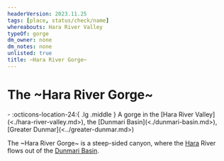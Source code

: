 ```yaml
---
headerVersion: 2023.11.25
tags: [place, status/check/name]
whereabouts: Hara River Valley
typeOf: gorge
dm_owner: none
dm_notes: none
unlisted: true
title: ~Hara River Gorge~
---
```

# The ~Hara River Gorge~
<div class="grid cards ext-narrow-margin ext-one-column" markdown>
-    :octicons-location-24:{ .lg .middle } A gorge in the [Hara River Valley](<./hara-river-valley.md>), the [Dunmari Basin](<./dunmari-basin.md>), [Greater Dunmar](<../greater-dunmar.md>)  
</div>


The ~Hara River Gorge~ is a steep-sided canyon, where the [Hara](<../rivers/hara-watershed/hara.md>) River flows out of the [Dunmari Basin](<./dunmari-basin.md>). 